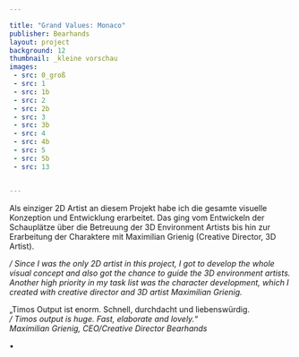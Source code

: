 ```yaml
---

title: "Grand Values: Monaco"
publisher: Bearhands
layout: project
background: 12
thumbnail: _kleine vorschau
images:
 - src: 0_groß
 - src: 1
 - src: 1b
 - src: 2
 - src: 2b
 - src: 3
 - src: 3b
 - src: 4
 - src: 4b
 - src: 5
 - src: 5b
 - src: 13


---
```


Als einziger 2D Artist an diesem Projekt habe ich die gesamte visuelle Konzeption und Entwicklung erarbeitet. Das ging vom Entwickeln der Schauplätze über die Betreuung der 3D Environment Artists bis hin zur Erarbeitung der Charaktere mit Maximilian Grienig (Creative Director, 3D Artist).

*/ Since I was the only 2D artist in this project, I got to develop the whole visual concept and also got the chance to guide the 3D environment artists. Another high priority in my task list was the character development, which I created with creative director and 3D artist Maximilian Grienig.*

„Timos Output ist enorm. Schnell, durchdacht und liebenswürdig.  
*/ Timos output is huge. Fast, elaborate and lovely.*“  
*Maximilian Grienig, CEO/Creative Director Bearhands*  

• 